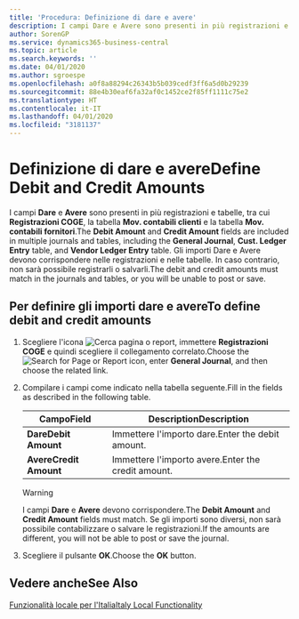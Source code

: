 ```yaml
---
title: 'Procedura: Definizione di dare e avere'
description: I campi Dare e Avere sono presenti in più registrazioni e tabelle nella versione italiana di Business Central.
author: SorenGP
ms.service: dynamics365-business-central
ms.topic: article
ms.search.keywords: ''
ms.date: 04/01/2020
ms.author: sgroespe
ms.openlocfilehash: a0f8a88294c26343b5b039cedf3ff6a5d0b29239
ms.sourcegitcommit: 88e4b30eaf6fa32af0c1452ce2f85ff1111c75e2
ms.translationtype: HT
ms.contentlocale: it-IT
ms.lasthandoff: 04/01/2020
ms.locfileid: "3181137"
---
```

# <a name="define-debit-and-credit-amounts"></a><span data-ttu-id="4a2b7-103">Definizione di dare e avere</span><span class="sxs-lookup"><span data-stu-id="4a2b7-103">Define Debit and Credit Amounts</span></span>
<span data-ttu-id="4a2b7-104">I campi **Dare** e **Avere** sono presenti in più registrazioni e tabelle, tra cui **Registrazioni COGE**, la tabella **Mov. contabili clienti** e la tabella **Mov. contabili fornitori**.</span><span class="sxs-lookup"><span data-stu-id="4a2b7-104">The **Debit Amount** and **Credit Amount** fields are included in multiple journals and tables, including the **General Journal**, **Cust. Ledger Entry** table, and **Vendor Ledger Entry** table.</span></span> <span data-ttu-id="4a2b7-105">Gli importi Dare e Avere devono corrispondere nelle registrazioni e nelle tabelle. In caso contrario, non sarà possibile registrarli o salvarli.</span><span class="sxs-lookup"><span data-stu-id="4a2b7-105">The debit and credit amounts must match in the journals and tables, or you will be unable to post or save.</span></span>  

## <a name="to-define-debit-and-credit-amounts"></a><span data-ttu-id="4a2b7-106">Per definire gli importi dare e avere</span><span class="sxs-lookup"><span data-stu-id="4a2b7-106">To define debit and credit amounts</span></span>  

1.  <span data-ttu-id="4a2b7-107">Scegliere l'icona ![Cerca pagina o report](../../media/ui-search/search_small.png "Icona Cerca pagina o report"), immettere **Registrazioni COGE** e quindi scegliere il collegamento correlato.</span><span class="sxs-lookup"><span data-stu-id="4a2b7-107">Choose the ![Search for Page or Report](../../media/ui-search/search_small.png "Search for Page or Report icon") icon, enter **General Journal**, and then choose the related link.</span></span>  
2.  <span data-ttu-id="4a2b7-108">Compilare i campi come indicato nella tabella seguente.</span><span class="sxs-lookup"><span data-stu-id="4a2b7-108">Fill in the fields as described in the following table.</span></span>  

    |<span data-ttu-id="4a2b7-109">Campo</span><span class="sxs-lookup"><span data-stu-id="4a2b7-109">Field</span></span>|<span data-ttu-id="4a2b7-110">Description</span><span class="sxs-lookup"><span data-stu-id="4a2b7-110">Description</span></span>|  
    |---------------------------------|---------------------------------------|  
    |<span data-ttu-id="4a2b7-111">**Dare**</span><span class="sxs-lookup"><span data-stu-id="4a2b7-111">**Debit Amount**</span></span>|<span data-ttu-id="4a2b7-112">Immettere l'importo dare.</span><span class="sxs-lookup"><span data-stu-id="4a2b7-112">Enter the debit amount.</span></span>|  
    |<span data-ttu-id="4a2b7-113">**Avere**</span><span class="sxs-lookup"><span data-stu-id="4a2b7-113">**Credit Amount**</span></span>|<span data-ttu-id="4a2b7-114">Immettere l'importo avere.</span><span class="sxs-lookup"><span data-stu-id="4a2b7-114">Enter the credit amount.</span></span>|  

    > [!WARNING]  
    >  <span data-ttu-id="4a2b7-115">I campi **Dare** e **Avere** devono corrispondere.</span><span class="sxs-lookup"><span data-stu-id="4a2b7-115">The **Debit Amount** and **Credit Amount** fields must match.</span></span> <span data-ttu-id="4a2b7-116">Se gli importi sono diversi, non sarà possibile contabilizzare o salvare le registrazioni.</span><span class="sxs-lookup"><span data-stu-id="4a2b7-116">If the amounts are different, you will not be able to post or save the journal.</span></span>  

3.  <span data-ttu-id="4a2b7-117">Scegliere il pulsante **OK**.</span><span class="sxs-lookup"><span data-stu-id="4a2b7-117">Choose the **OK** button.</span></span>  

## <a name="see-also"></a><span data-ttu-id="4a2b7-118">Vedere anche</span><span class="sxs-lookup"><span data-stu-id="4a2b7-118">See Also</span></span>  
[<span data-ttu-id="4a2b7-119">Funzionalità locale per l'Italia</span><span class="sxs-lookup"><span data-stu-id="4a2b7-119">Italy Local Functionality</span></span>](italy-local-functionality.md)   
